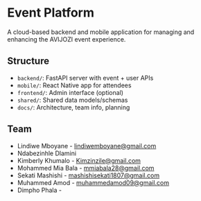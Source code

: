 ﻿# Event Platform

A cloud-based backend and mobile application for managing and enhancing the AVIJOZI event experience.

## Structure

- `backend/`: FastAPI server with event + user APIs
- `mobile/`: React Native app for attendees
- `frontend/`: Admin interface (optional)
- `shared/`: Shared data models/schemas
- `docs/`: Architecture, team info, planning

## Team
- Lindiwe Mboyane - lindiwemboyane@gmail.com
- Ndabezinhle Dlamini
- Kimberly Khumalo - Kimzinzile@gmail.com
- Mohammed Mia Bala - mmiabala28@gmail.com
- Sekati Mashishi - mashishisekati1807@gmail.com
- Muhammed Amod - muhammedamod09@gmail.com
- Dimpho Phala - 
